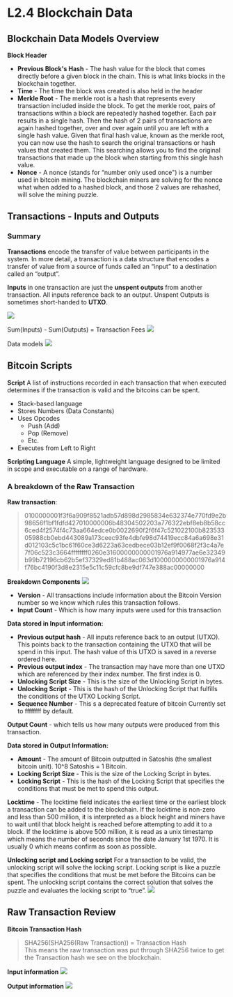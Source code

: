 # L2.4 Blockchain Data 
## Blockchain Data Models Overview 
**Block Header**
- **Previous Block's Hash** - The hash value for the block that comes directly before a given block in the chain. This is what links blocks in the blockchain together. 
- **Time** - The time the block was created is also held in the header
- **Merkle Root** - The merkle root is a hash that represents every transaction included inside the block. To get the merkle root, pairs of transactions within a block are repeatedly hashed together. Each pair results in a single hash. Then the hash of 2 pairs of transactions are again hashed together, over and over again until you are left with a single hash value. Given that final hash value, known as the merkle root, you can now use the hash to search the original transactions or hash values that created them. This searching allows you to find the original transactions that made up the block when starting from this single hash value.
- **Nonce** - A nonce (stands for “number only used once") is a number used in bitcoin mining. The blockchain miners are solving for the nonce what when added to a hashed block, and those 2 values are rehashed, will solve the mining puzzle.


## Transactions - Inputs and Outputs
### Summary 

**Transactions** encode the transfer of value between participants in the system. In more detail, a transaction is a data structure that encodes a transfer of value from a source of funds called an “input” to a destination called an “output”.

**Inputs** in one transaction are just the **unspent outputs** from another transaction. All inputs reference back to an output. Unspent Outputs is sometimes short-handed to **UTXO**.

![](L2.4%20Blockchain%20Data/C95A908D-76B4-43E1-9265-BCD0422DCCAE.png)

Sum(Inputs) - Sum(Outputs) = Transaction Fees 
![](L2.4%20Blockchain%20Data/E76BEAAB-B2AD-4C4B-9505-2899E1000B4E.png)

Data models
![](L2.4%20Blockchain%20Data/6C6E64DB-01D1-4A38-BE94-5CF086FB4D73.png)


## Bitcoin Scripts 
**Script**
A list of instructions recorded in each transaction that when executed determines if the transaction is valid and the bitcoins can be spent. 
- Stack-based language
- Stores Numbers (Data Constants)
- Uses Opcodes
	- Push (Add)
	- Pop (Remove)
	- Etc.
- Executes from Left to Right

**Scripting Language**
A simple, lightweight language designed to be limited in scope and executable on a range of hardware. 

### A breakdown of the Raw Transaction 
**Raw transaction**:
> 0100000001f3f6a909f8521adb57d898d2985834e632374e770fd9e2b98656f1bf1fdfd427010000006b48304502203a776322ebf8eb8b58cc6ced4f2574f4c73aa664edce0b0022690f2f6f47c521022100b82353305988cb0ebd443089a173ceec93fe4dbfe98d74419ecc84a6a698e31d012103c5c1bc61f60ce3d6223a63cedbece03b12ef9f0068f2f3c4a7e7f06c523c3664ffffffff0260e31600000000001976a914977ae6e32349b99b72196cb62b5ef37329ed81b488ac063d1000000000001976a914f76bc4190f3d8e2315e5c11c59cfc8be9df747e388ac00000000  

**Breakdown Components**
![](L2.4%20Blockchain%20Data/C91BD7BF-EE87-45E8-9A9B-560AED696283.png)
- **Version** - All transactions include information about the Bitcoin Version number so we know which rules this transaction follows.
- **Input Count** - Which is how many inputs were used for this transaction 

**Data stored in Input information:**
- **Previous output hash** - All inputs reference back to an output (UTXO). This points back to the transaction containing the UTXO that will be spend in this input. The hash value of this UTXO is saved in a reverse ordered here.
- **Previous output index** - The transaction may have more than one UTXO which are referenced by their index number. The first index is 0.
- **Unlocking Script Size** - This is the size of the Unlocking Script in bytes.
- **Unlocking Script** - This is the hash of the Unlocking Script that fulfills the conditions of the UTXO Locking Script.
- **Sequence Number** - This s a deprecated feature of bitcoin Currently set to ffffffff by default.

**Output Count** - which tells us how many outputs were produced from this transaction. 

**Data stored in Output Information:**
- **Amount** - The amount of Bitcoin outputted in Satoshis (the smallest bitcoin unit). 10^8 Satoshis = 1 Bitcoin.
- **Locking Script Size** - This is the size of the Locking Script in bytes.
- **Locking Script** - This is the hash of the Locking Script that specifies the conditions that must be met to spend this output.

**Locktime** - The locktime field indicates the earliest time or the earliest block a transaction can be added to the blockchain. If the locktime is non-zero and less than 500 million, it is interpreted as a block height and miners have to wait until that block height is reached before attempting to add it to a block. If the locktime is above 500 million, it is read as a unix timestamp which means the number of seconds since the date January 1st 1970. It is usually 0 which means confirm as soon as possible.

**Unlocking script and Locking script**
For a transaction to be valid, the unlocking script will solve the locking script. Locking script is like a puzzle that specifies the conditions that must be met before the Bitcoins can be spent. The unlocking script contains the correct solution that solves the puzzle and evaluates the locking script to “true”. 
![](L2.4%20Blockchain%20Data/702EC3C4-C237-4D0C-85C8-08BBB795A096.png)

## Raw Transaction Review 
**Bitcoin Transaction Hash**
> SHA256(SHA256(Raw Transaction)) = Transaction Hash  
This means the raw transaction was put through SHA256 twice to get the Transaction hash we see on the blockchain. 

**Input information**
![](L2.4%20Blockchain%20Data/2F5BBC99-0E24-45E7-9F41-230295E66B57.png)

**Output information**
![](L2.4%20Blockchain%20Data/C65FF5C6-2C5A-40E7-8777-4AB52FB3CE19.png)


